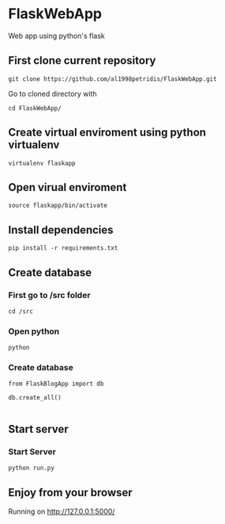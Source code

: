 # FlaskWebApp
Web app using python's flask

## First clone current repository
```
git clone https://github.com/al1998petridis/FlaskWebApp.git 
```

Go to cloned directory with 
```
cd FlaskWebApp/
```

## Create virtual enviroment using python virtualenv
```
virtualenv flaskapp
```

## Open virual enviroment
```
source flaskapp/bin/activate
```

## Install dependencies
```
pip install -r requirements.txt
```

## Create database
### First go to /src folder
```
cd /src
```
### Open python
```
python
```
### Create database
```
from FlaskBlogApp import db
```

```
db.create_all()
```

```exit()
```

## Start server 
### Start Server
```
python run.py
```
## Enjoy from your browser
Running on http://127.0.0.1:5000/

